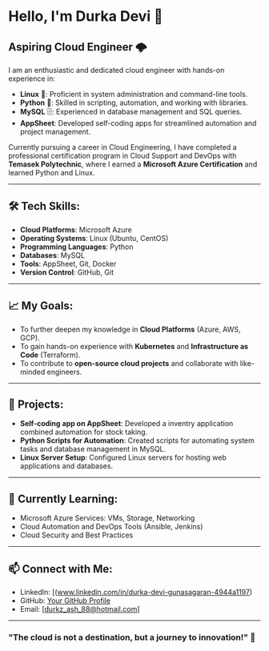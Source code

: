 # Hello, I'm Durka Devi 👋

## Aspiring Cloud Engineer 🌩️
I am an enthusiastic and dedicated cloud engineer with hands-on experience in:

- **Linux** 🐧: Proficient in system administration and command-line tools.
- **Python** 🐍: Skilled in scripting, automation, and working with libraries.
- **MySQL** 🗄️: Experienced in database management and SQL queries.
- **AppSheet**: Developed self-coding apps for streamlined automation and project management.

Currently pursuing a career in Cloud Engineering, I have completed a professional certification program in Cloud Support and DevOps with **Temasek Polytechnic**, where I earned a **Microsoft Azure Certification** and learned Python and Linux.

---

## 🛠️ Tech Skills:
- **Cloud Platforms**: Microsoft Azure
- **Operating Systems**: Linux (Ubuntu, CentOS)
- **Programming Languages**: Python
- **Databases**: MySQL
- **Tools**: AppSheet, Git, Docker
- **Version Control**: GitHub, Git

---

## 📈 My Goals:
- To further deepen my knowledge in **Cloud Platforms** (Azure, AWS, GCP).
- To gain hands-on experience with **Kubernetes** and **Infrastructure as Code** (Terraform).
- To contribute to **open-source cloud projects** and collaborate with like-minded engineers.

---

## 🔧 Projects:
- **Self-coding app on AppSheet**: Developed a inventry application combined automation for stock taking.
- **Python Scripts for Automation**: Created scripts for automating system tasks and database management in MySQL.
- **Linux Server Setup**: Configured Linux servers for hosting web applications and databases.

---

## 🌱 Currently Learning:
- Microsoft Azure Services: VMs, Storage, Networking
- Cloud Automation and DevOps Tools (Ansible, Jenkins)
- Cloud Security and Best Practices

---

## 📫 Connect with Me:
- LinkedIn: [(www.linkedin.com/in/durka-devi-gunasagaran-4944a1197)
- GitHub: [Your GitHub Profile](https://github.com)
- Email: [durkz_ash_88@hotmail.com]

---

### "The cloud is not a destination, but a journey to innovation!" 🚀
